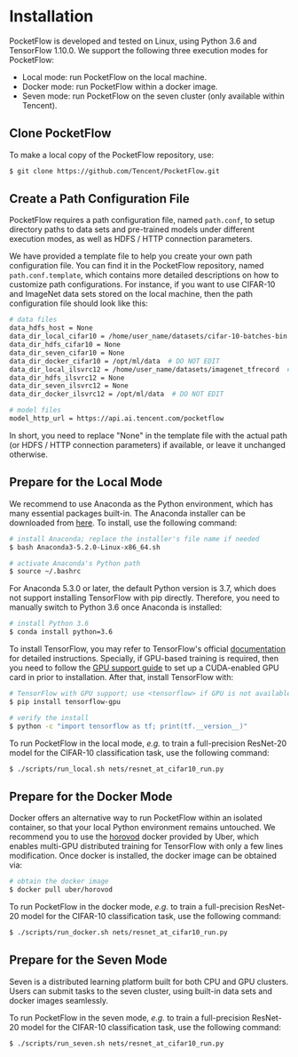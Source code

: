 # Installation

PocketFlow is developed and tested on Linux, using Python 3.6 and TensorFlow 1.10.0. We support the following three execution modes for PocketFlow:

* Local mode: run PocketFlow on the local machine.
* Docker mode: run PocketFlow within a docker image.
* Seven mode: run PocketFlow on the seven cluster (only available within Tencent).

## Clone PocketFlow

To make a local copy of the PocketFlow repository, use:

``` bash
$ git clone https://github.com/Tencent/PocketFlow.git
```

## Create a Path Configuration File

PocketFlow requires a path configuration file, named `path.conf`, to setup directory paths to data sets and pre-trained models under different execution modes, as well as HDFS / HTTP connection parameters.

We have provided a template file to help you create your own path configuration file. You can find it in the PocketFlow repository, named `path.conf.template`, which contains more detailed descriptions on how to customize path configurations. For instance, if you want to use CIFAR-10 and ImageNet data sets stored on the local machine, then the path configuration file should look like this:

``` bash
# data files
data_hdfs_host = None
data_dir_local_cifar10 = /home/user_name/datasets/cifar-10-batches-bin  # this line has been edited!
data_dir_hdfs_cifar10 = None
data_dir_seven_cifar10 = None
data_dir_docker_cifar10 = /opt/ml/data  # DO NOT EDIT
data_dir_local_ilsvrc12 = /home/user_name/datasets/imagenet_tfrecord  # this line has been edited!
data_dir_hdfs_ilsvrc12 = None
data_dir_seven_ilsvrc12 = None
data_dir_docker_ilsvrc12 = /opt/ml/data  # DO NOT EDIT

# model files
model_http_url = https://api.ai.tencent.com/pocketflow
```

In short, you need to replace "None" in the template file with the actual path (or HDFS / HTTP connection parameters) if available, or leave it unchanged otherwise.

## Prepare for the Local Mode

We recommend to use Anaconda as the Python environment, which has many essential packages built-in. The Anaconda installer can be downloaded from [here](https://www.anaconda.com/download/#linux). To install, use the following command:

``` bash
# install Anaconda; replace the installer's file name if needed
$ bash Anaconda3-5.2.0-Linux-x86_64.sh

# activate Anaconda's Python path
$ source ~/.bashrc
```

For Anaconda 5.3.0 or later, the default Python version is 3.7, which does not support installing TensorFlow with pip directly. Therefore, you need to manually switch to Python 3.6 once Anaconda is installed:

``` bash
# install Python 3.6
$ conda install python=3.6
```

To install TensorFlow, you may refer to TensorFlow's official [documentation](https://www.tensorflow.org/install/pip) for detailed instructions. Specially, if GPU-based training is required, then you need to follow the [GPU support guide](https://www.tensorflow.org/install/gpu) to set up a CUDA-enabled GPU card in prior to installation. After that, install TensorFlow with:

``` bash
# TensorFlow with GPU support; use <tensorflow> if GPU is not available
$ pip install tensorflow-gpu

# verify the install
$ python -c "import tensorflow as tf; print(tf.__version__)"
```

To run PocketFlow in the local mode, *e.g.* to train a full-precision ResNet-20 model for the CIFAR-10 classification task, use the following command:

``` bash
$ ./scripts/run_local.sh nets/resnet_at_cifar10_run.py
```

## Prepare for the Docker Mode

Docker offers an alternative way to run PocketFlow within an isolated container, so that your local Python environment remains untouched. We recommend you to use the [horovod](https://github.com/uber/horovod) docker provided by Uber, which enables multi-GPU distributed training for TensorFlow with only a few lines modification. Once docker is installed, the docker image can be obtained via:

``` bash
# obtain the docker image
$ docker pull uber/horovod
```

To run PocketFlow in the docker mode, *e.g.* to train a full-precision ResNet-20 model for the CIFAR-10 classification task, use the following command:

``` bash
$ ./scripts/run_docker.sh nets/resnet_at_cifar10_run.py
```

## Prepare for the Seven Mode

Seven is a distributed learning platform built for both CPU and GPU clusters. Users can submit tasks to the seven cluster, using built-in data sets and docker images seamlessly.

To run PocketFlow in the seven mode, *e.g.* to train a full-precision ResNet-20 model for the CIFAR-10 classification task, use the following command:

``` bash
$ ./scripts/run_seven.sh nets/resnet_at_cifar10_run.py
```
